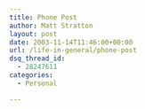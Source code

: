 ```yaml
---
title: Phone Post
author: Matt Stratton
layout: post
date: 2003-11-14T11:46:00+00:00
url: /life-in-general/phone-post
dsq_thread_id:
  - 28247611
categories:
  - Personal

---
```

